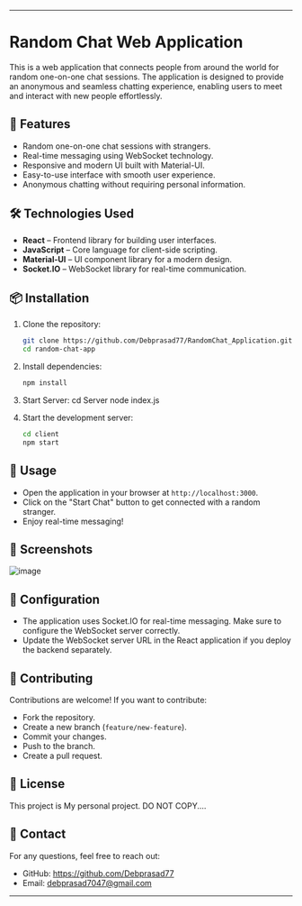 
---

# Random Chat Web Application

This is a web application that connects people from around the world for random one-on-one chat sessions. The application is designed to provide an anonymous and seamless chatting experience, enabling users to meet and interact with new people effortlessly.

## 🚀 Features

- Random one-on-one chat sessions with strangers.
- Real-time messaging using WebSocket technology.
- Responsive and modern UI built with Material-UI.
- Easy-to-use interface with smooth user experience.
- Anonymous chatting without requiring personal information.

## 🛠️ Technologies Used

- **React** – Frontend library for building user interfaces.
- **JavaScript** – Core language for client-side scripting.
- **Material-UI** – UI component library for a modern design.
- **Socket.IO** – WebSocket library for real-time communication.

## 📦 Installation

1. Clone the repository:
    ```bash
    git clone https://github.com/Debprasad77/RandomChat_Application.git
    cd random-chat-app
    ```

2. Install dependencies:
    ```bash
    npm install
    ```

3. Start Server:
   cd Server
   node index.js  

5. Start the development server:
    ```bash
    cd client
    npm start
    ```

## 🚀 Usage

- Open the application in your browser at `http://localhost:3000`.
- Click on the "Start Chat" button to get connected with a random stranger.
- Enjoy real-time messaging!

## 📸 Screenshots
![image](https://github.com/user-attachments/assets/35416428-ce75-4c7a-8da4-c012e40d1626)


## 🔧 Configuration

- The application uses Socket.IO for real-time messaging. Make sure to configure the WebSocket server correctly.
- Update the WebSocket server URL in the React application if you deploy the backend separately.

## 🤝 Contributing

Contributions are welcome! If you want to contribute:
- Fork the repository.
- Create a new branch (`feature/new-feature`).
- Commit your changes.
- Push to the branch.
- Create a pull request.

## 📄 License

This project is My personal project.
DO NOT COPY....

## 💬 Contact

For any questions, feel free to reach out:
- GitHub: https://github.com/Debprasad77
- Email: debprasad7047@gmail.com

---
